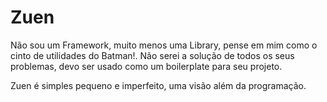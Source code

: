 # Zuen

Não sou um Framework, muito menos uma Library, pense em mim como o cinto de utilidades do Batman!. Não serei a solução de todos os seus problemas, devo ser usado como um boilerplate para seu projeto.

Zuen é simples pequeno e imperfeito, uma visão além da programação.